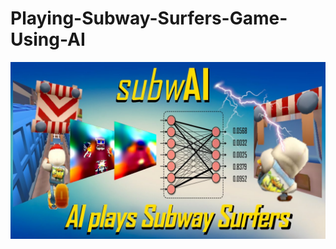 # Playing-Subway-Surfers-Game-Using-AI



<img src="Playing subway surfers with AI , in this game Playing using Pose Detection of human using deeplearning model.jpg">


